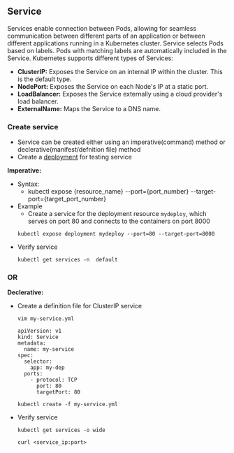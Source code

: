 ## Service
Services enable connection between Pods, allowing for seamless communication between different parts of an application or between different applications running in a Kubernetes cluster. Service selects Pods based on labels. Pods with matching labels are automatically included in the Service. Kubernetes supports different types of Services:
- **ClusterIP:** Exposes the Service on an internal IP within the cluster. This is the default type.
- **NodePort:** Exposes the Service on each Node's IP at a static port.
- **LoadBalancer:** Exposes the Service externally using a cloud provider's load balancer.
- **ExternalName:** Maps the Service to a DNS name.
### Create service
- Service can be created either using an imperative(command) method or declerative(manifest/defnition file) method
- Create a [deployment](./Deployment.md) for testing service

**Imperative:**
- Syntax:
  - kubectl expose {resource_name} --port={port_number} --target-port={target_port_number}
- Example
  - Create a service for the deployment resource `mydeploy`, which serves on port 80 and connects to the containers on port 8000
  ```
  kubectl expose deployment mydeploy --port=80 --target-port=8000
  ```
- Verify service
  ```
  kubectl get services -n  default
  ```
### OR
**Declerative:**
- Create a definition file for ClusterIP service
  ```
  vim my-service.yml
  ```
  ```
  apiVersion: v1
  kind: Service
  metadata:
    name: my-service
  spec:
    selector:
      app: my-dep
    ports:
      - protocol: TCP
        port: 80
        targetPort: 80
  ```
  ```
  kubectl create -f my-service.yml
- Verify service
  ```
  kubectl get services -o wide
  ```
  ```
  curl <service_ip:port>
  ```
